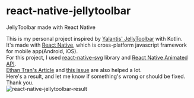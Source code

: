 # react-native-jellytoolbar
JellyToolbar made with React Native

This is my personal project inspired by [Yalantis' JellyToolbar](https://github.com/Yalantis/JellyToolbar) with Kotlin.  
It's made with [React Native](https://facebook.github.io/react-native/), which is cross-platform javascript framework for mobile app(Android, iOS).  
For this project, I used [react-native-svg](https://github.com/react-native-community/react-native-svg) library and [React Native Animated API](https://facebook.github.io/react-native/docs/animated.html).  
[Ethan Tran's Article](https://medium.com/@ethantran/animating-svg-in-react-native-cf1907831608) and [this issue](https://github.com/react-native-community/react-native-svg/issues/55) are also helped a lot.  
Here's a result, and let me know if something's wrong or should be fixed. Thank you.  
![react-native-jellytoolbar-result](./asset/react_native_jellytoolbar_result1.gif)
